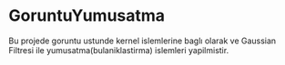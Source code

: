 # GoruntuYumusatma

Bu projede goruntu ustunde kernel islemlerine baglı olarak ve Gaussian Filtresi ile yumusatma(bulaniklastirma) islemleri yapilmistir.
